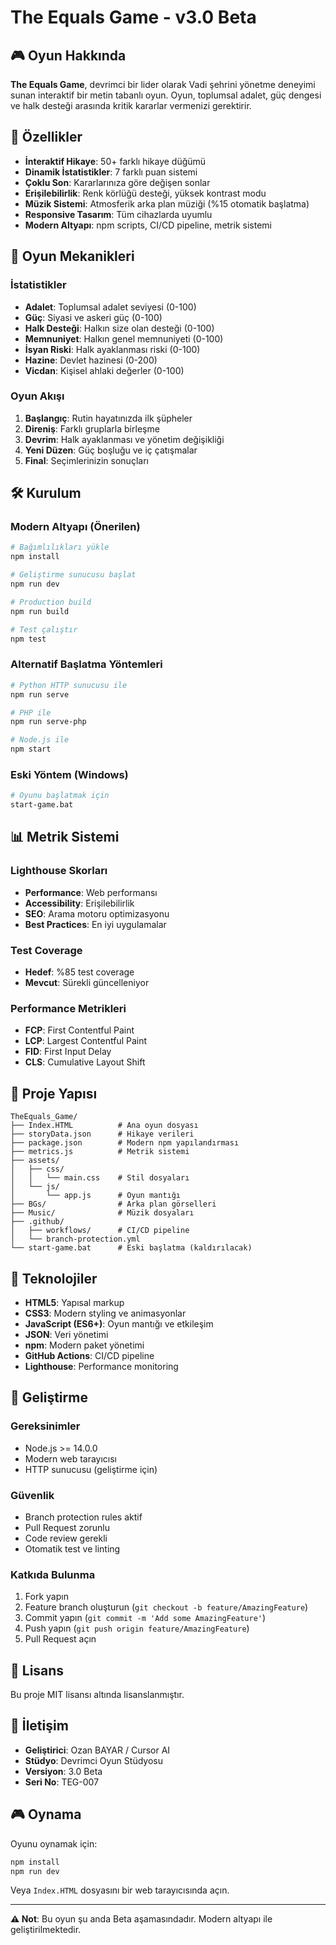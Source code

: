 # The Equals Game - v3.0 Beta

## 🎮 Oyun Hakkında

**The Equals Game**, devrimci bir lider olarak Vadi şehrini yönetme deneyimi sunan interaktif bir metin tabanlı oyun. Oyun, toplumsal adalet, güç dengesi ve halk desteği arasında kritik kararlar vermenizi gerektirir.

## 🚀 Özellikler

- **İnteraktif Hikaye**: 50+ farklı hikaye düğümü
- **Dinamik İstatistikler**: 7 farklı puan sistemi
- **Çoklu Son**: Kararlarınıza göre değişen sonlar
- **Erişilebilirlik**: Renk körlüğü desteği, yüksek kontrast modu
- **Müzik Sistemi**: Atmosferik arka plan müziği (%15 otomatik başlatma)
- **Responsive Tasarım**: Tüm cihazlarda uyumlu
- **Modern Altyapı**: npm scripts, CI/CD pipeline, metrik sistemi

## 🎯 Oyun Mekanikleri

### İstatistikler
- **Adalet**: Toplumsal adalet seviyesi (0-100)
- **Güç**: Siyasi ve askeri güç (0-100)
- **Halk Desteği**: Halkın size olan desteği (0-100)
- **Memnuniyet**: Halkın genel memnuniyeti (0-100)
- **İsyan Riski**: Halk ayaklanması riski (0-100)
- **Hazine**: Devlet hazinesi (0-200)
- **Vicdan**: Kişisel ahlaki değerler (0-100)

### Oyun Akışı
1. **Başlangıç**: Rutin hayatınızda ilk şüpheler
2. **Direniş**: Farklı gruplarla birleşme
3. **Devrim**: Halk ayaklanması ve yönetim değişikliği
4. **Yeni Düzen**: Güç boşluğu ve iç çatışmalar
5. **Final**: Seçimlerinizin sonuçları

## 🛠️ Kurulum

### Modern Altyapı (Önerilen)
```bash
# Bağımlılıkları yükle
npm install

# Geliştirme sunucusu başlat
npm run dev

# Production build
npm run build

# Test çalıştır
npm test
```

### Alternatif Başlatma Yöntemleri
```bash
# Python HTTP sunucusu ile
npm run serve

# PHP ile
npm run serve-php

# Node.js ile
npm start
```

### Eski Yöntem (Windows)
```bash
# Oyunu başlatmak için
start-game.bat
```

## 📊 Metrik Sistemi

### Lighthouse Skorları
- **Performance**: Web performansı
- **Accessibility**: Erişilebilirlik
- **SEO**: Arama motoru optimizasyonu
- **Best Practices**: En iyi uygulamalar

### Test Coverage
- **Hedef**: %85 test coverage
- **Mevcut**: Sürekli güncelleniyor

### Performance Metrikleri
- **FCP**: First Contentful Paint
- **LCP**: Largest Contentful Paint
- **FID**: First Input Delay
- **CLS**: Cumulative Layout Shift

## 📁 Proje Yapısı

```
TheEquals_Game/
├── Index.HTML          # Ana oyun dosyası
├── storyData.json      # Hikaye verileri
├── package.json        # Modern npm yapılandırması
├── metrics.js          # Metrik sistemi
├── assets/
│   ├── css/
│   │   └── main.css    # Stil dosyaları
│   └── js/
│       └── app.js      # Oyun mantığı
├── BGs/                # Arka plan görselleri
├── Music/              # Müzik dosyaları
├── .github/
│   ├── workflows/      # CI/CD pipeline
│   └── branch-protection.yml
└── start-game.bat      # Eski başlatma (kaldırılacak)
```

## 🎨 Teknolojiler

- **HTML5**: Yapısal markup
- **CSS3**: Modern styling ve animasyonlar
- **JavaScript (ES6+)**: Oyun mantığı ve etkileşim
- **JSON**: Veri yönetimi
- **npm**: Modern paket yönetimi
- **GitHub Actions**: CI/CD pipeline
- **Lighthouse**: Performance monitoring

## 🔧 Geliştirme

### Gereksinimler
- Node.js >= 14.0.0
- Modern web tarayıcısı
- HTTP sunucusu (geliştirme için)

### Güvenlik
- Branch protection rules aktif
- Pull Request zorunlu
- Code review gerekli
- Otomatik test ve linting

### Katkıda Bulunma
1. Fork yapın
2. Feature branch oluşturun (`git checkout -b feature/AmazingFeature`)
3. Commit yapın (`git commit -m 'Add some AmazingFeature'`)
4. Push yapın (`git push origin feature/AmazingFeature`)
5. Pull Request açın

## 📝 Lisans

Bu proje MIT lisansı altında lisanslanmıştır.

## 🤝 İletişim

- **Geliştirici**: Ozan BAYAR / Cursor AI
- **Stüdyo**: Devrimci Oyun Stüdyosu
- **Versiyon**: 3.0 Beta
- **Seri No**: TEG-007

## 🎮 Oynama

Oyunu oynamak için:
```bash
npm install
npm run dev
```

Veya `Index.HTML` dosyasını bir web tarayıcısında açın.

---

**⚠️ Not**: Bu oyun şu anda Beta aşamasındadır. Modern altyapı ile geliştirilmektedir. 